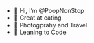 - 👋 Hi, I’m @PoopNonStop
- 👀 Great at eating
- 📸 Photogprahy and Travel
- 🌱 Leaning to Code

<!---
PoopNonStop/PoopNonStop is a ✨ special ✨ repository because its `README.md` (this file) appears on your GitHub profile.
You can click the Preview link to take a look at your changes.
--->
